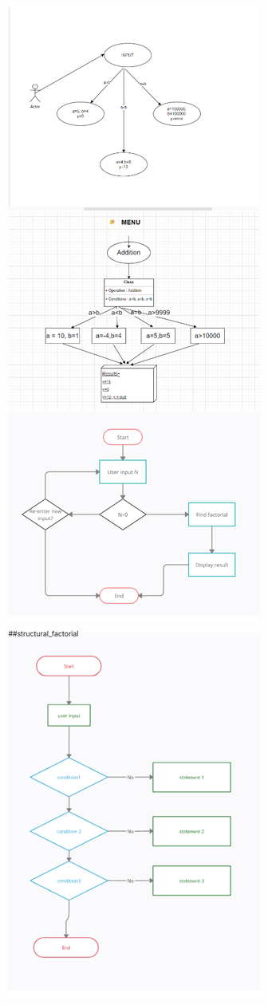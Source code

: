 ![add_behav](https://github.com/99003518/Team2_calciapp/blob/main/Calculator%20Application/2.Design/LLD/LL_01%20behaviour.png)
![add_strct](https://github.com/99003518/Team2_calciapp/blob/main/Calculator%20Application/2.Design/LLD/LL_01_structural.png)
![fact_behaave](https://github.com/99003518/Team2_calciapp/blob/main/Calculator%20Application/2.Design/LLD/behav_uml_factorial.png)

##structural_factorial
![fact_struct](https://github.com/99003518/Team2_calciapp/blob/main/Calculator%20Application/2.Design/LLD/struct_uml_factorial.png)
